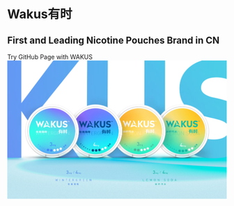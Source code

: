 # Wakus有时
## First and Leading Nicotine Pouches Brand in CN

Try GitHub Page with WAKUS\
<img src= "wakus1.png" width='600'/>

